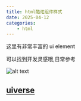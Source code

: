 ```yaml
---
title: html酷炫组件样式
date: 2025-04-12
categories:
    - html
---
```


这里有非常丰富的 ui element

可以找到开发灵感哦,日常参考

![alt text](/img/html-uiverse.png)

## [uiverse](https://uiverse.io/)
